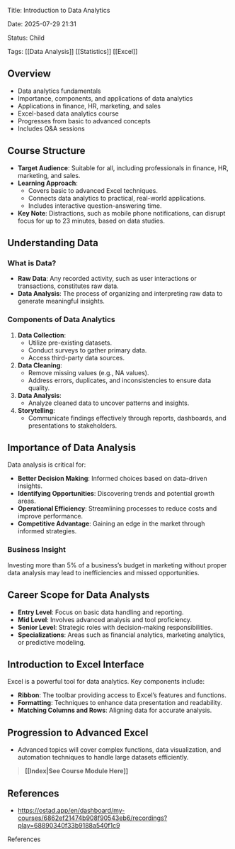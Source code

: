 Title: Introduction to Data Analytics

Date: 2025-07-29 21:31

Status: Child

Tags: [[Data Analysis]] [[Statistics]] [[Excel]]

## Overview

*   Data analytics fundamentals
*   Importance, components, and applications of data analytics
*   Applications in finance, HR, marketing, and sales
*   Excel-based data analytics course
*   Progresses from basic to advanced concepts
*   Includes Q&A sessions

## Course Structure

- **Target Audience**: Suitable for all, including professionals in finance, HR, marketing, and sales.
- **Learning Approach**:
    - Covers basic to advanced Excel techniques.
    - Connects data analytics to practical, real-world applications.
    - Includes interactive question-answering time.
- **Key Note**: Distractions, such as mobile phone notifications, can disrupt focus for up to 23 minutes, based on data studies.

## Understanding Data

### What is Data?

- **Raw Data**: Any recorded activity, such as user interactions or transactions, constitutes raw data.
- **Data Analysis**: The process of organizing and interpreting raw data to generate meaningful insights.

### Components of Data Analytics

1. **Data Collection**:
    - Utilize pre-existing datasets.
    - Conduct surveys to gather primary data.
    - Access third-party data sources.
2. **Data Cleaning**:
    - Remove missing values (e.g., NA values).
    - Address errors, duplicates, and inconsistencies to ensure data quality.
3. **Data Analysis**:
    - Analyze cleaned data to uncover patterns and insights.
4. **Storytelling**:
    - Communicate findings effectively through reports, dashboards, and presentations to stakeholders.

## Importance of Data Analysis

Data analysis is critical for:

- **Better Decision Making**: Informed choices based on data-driven insights.
- **Identifying Opportunities**: Discovering trends and potential growth areas.
- **Operational Efficiency**: Streamlining processes to reduce costs and improve performance.
- **Competitive Advantage**: Gaining an edge in the market through informed strategies.

### Business Insight

Investing more than 5% of a business’s budget in marketing without proper data analysis may lead to inefficiencies and missed opportunities.

## Career Scope for Data Analysts

- **Entry Level**: Focus on basic data handling and reporting.
- **Mid Level**: Involves advanced analysis and tool proficiency.
- **Senior Level**: Strategic roles with decision-making responsibilities.
- **Specializations**: Areas such as financial analytics, marketing analytics, or predictive modeling.

## Introduction to Excel Interface

Excel is a powerful tool for data analytics. Key components include:

- **Ribbon**: The toolbar providing access to Excel’s features and functions.
- **Formatting**: Techniques to enhance data presentation and readability.
- **Matching Columns and Rows**: Aligning data for accurate analysis.

## Progression to Advanced Excel

- Advanced topics will cover complex functions, data visualization, and automation techniques to handle large datasets efficiently.

>  **[[Index|See Course Module Here]]**

## References
- https://ostad.app/en/dashboard/my-courses/6862ef21474b908f90543eb6/recordings?play=68890340f33b9188a540f1c9

References
